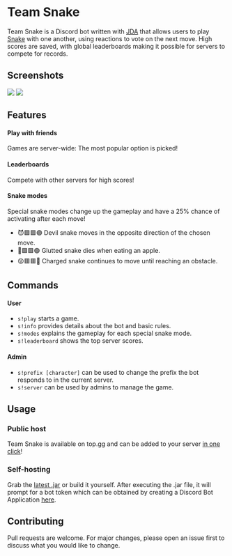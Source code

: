# Team Snake
 
Team Snake is a Discord bot written with [JDA](https://github.com/DV8FromTheWorld/JDA) that allows users to play [Snake](https://en.wikipedia.org/wiki/Snake_(video_game_genre)) with one another, using reactions to vote on the next move. High scores are saved, with global leaderboards making it possible for servers to compete for records.

## Screenshots
![](https://media.discordapp.net/attachments/776637471894667275/783949464582225920/gif_1.gif)
![](https://cdn.discordapp.com/attachments/776637471894667275/783950106369589278/gif_2.gif)

## Features
#### Play with friends
Games are server-wide: The most popular option is picked!
#### Leaderboards
Compete with other servers for high scores!
#### Snake modes
Special snake modes change up the gameplay and have a 25% chance of activating after each move!
-  😈🟪🟪🟣 Devil snake moves in the opposite direction of the chosen move. 
-  🤢🟩🟩🟢 Glutted snake dies when eating an apple.
-  😡🟥🟥🔴 Charged snake continues to move until reaching an obstacle.

## Commands
#### User
- ``s!play`` starts a game.
- ``s!info`` provides details about the bot and basic rules.
- ``s!modes`` explains the gameplay for each special snake mode.
- ``s!leaderboard`` shows the top server scores.
#### Admin 
- ``s!prefix [character]`` can be used to change the prefix the bot responds to in the current server.
- ``s!server`` can be used by admins to manage the game.

## Usage
### Public host
Team Snake is available on top.gg and can be added to your server [in one click](https://top.gg/bot/335051227324743682)!
### Self-hosting
Grab the [latest .jar](https://github.com/PolyMarsDev/Team-Snake/releases) or build it yourself. After executing the .jar file, it will prompt for a bot token which can be obtained by creating a Discord Bot Application [here](https://discord.com/developers/applications/).

## Contributing
Pull requests are welcome. For major changes, please open an issue first to discuss what you would like to change. 
